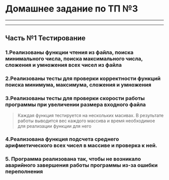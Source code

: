 # Домашнее задание по ТП №3
***
---
## Часть №1 Тестирование
### 1.Реализованы функции чтения из файла, поиска минимального числа, поиска максимального числа, сложения и умножения всех чисел из файла
### 2.Реализованы тесты для проверки корректности функций поиска минимума, максимума, сложения и умножения
### 3.Реализованы тесты для проверки скорости работы программы при увеличении размера входного файла
> Каждая функция тестируется на нескольких масивах. В результате работы выводится вес каждого массива и время необходимое для реализации функции для него
### 4.Реализована функция подсчета среднего арифметического всех чисел в массиве и проверка к ней.
### 5.  Программа реализована так, чтобы не возникало аварийного завершения работы программы из-за ошибки переполнения

